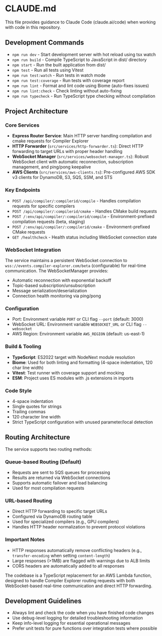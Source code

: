 # CLAUDE.md

This file provides guidance to Claude Code (claude.ai/code) when working with code in this repository.

## Development Commands

- `npm run dev` - Start development server with hot reload using tsx watch
- `npm run build` - Compile TypeScript to JavaScript in dist/ directory
- `npm start` - Run the built application from dist/
- `npm test` - Run all tests using Vitest
- `npm run test:watch` - Run tests in watch mode
- `npm run test:coverage` - Run tests with coverage report
- `npm run lint` - Format and lint code using Biome (auto-fixes issues)
- `npm run lint:check` - Check linting without auto-fixing
- `npm run typecheck` - Run TypeScript type checking without compilation

## Project Architecture

### Core Services
- **Express Router Service**: Main HTTP server handling compilation and cmake requests for Compiler Explorer
- **HTTP Forwarder** (`src/services/http-forwarder.ts`): Direct HTTP forwarding to target URLs with proper header handling
- **WebSocket Manager** (`src/services/websocket-manager.ts`): Robust WebSocket client with automatic reconnection, subscription management, and ping/pong keepalive
- **AWS Clients** (`src/services/aws-clients.ts`): Pre-configured AWS SDK v3 clients for DynamoDB, S3, SQS, SSM, and STS

### Key Endpoints
- `POST /api/compiler/:compilerid/compile` - Handles compilation requests for specific compilers
- `POST /api/compiler/:compilerid/cmake` - Handles CMake build requests
- `POST /:env/api/compiler/:compilerid/compile` - Environment-prefixed compilation requests (beta, staging)
- `POST /:env/api/compiler/:compilerid/cmake` - Environment-prefixed CMake requests
- `GET /healthcheck` - Health status including WebSocket connection state

### WebSocket Integration
The service maintains a persistent WebSocket connection to `wss://events.compiler-explorer.com/beta` (configurable) for real-time communication. The WebSocketManager provides:
- Automatic reconnection with exponential backoff
- Topic-based subscription/unsubscription
- Message serialization/deserialization
- Connection health monitoring via ping/pong

### Configuration
- Port: Environment variable `PORT` or CLI flag `--port` (default: 3000)
- WebSocket URL: Environment variable `WEBSOCKET_URL` or CLI flag `--websocket`
- AWS Region: Environment variable `AWS_REGION` (default: us-east-1)

### Build & Tooling
- **TypeScript**: ES2022 target with NodeNext module resolution
- **Biome**: Used for both linting and formatting (4-space indentation, 120 char line width)
- **Vitest**: Test runner with coverage support and mocking
- **ESM**: Project uses ES modules with .js extensions in imports

### Code Style
- 4-space indentation
- Single quotes for strings
- Trailing commas
- 120 character line width
- Strict TypeScript configuration with unused parameter/local detection

## Routing Architecture

The service supports two routing methods:

### Queue-based Routing (Default)
- Requests are sent to SQS queues for processing
- Results are returned via WebSocket connections
- Supports automatic failover and load balancing
- Used for most compilation requests

### URL-based Routing
- Direct HTTP forwarding to specific target URLs
- Configured via DynamoDB routing table
- Used for specialized compilers (e.g., GPU compilers)
- Handles HTTP header normalization to prevent protocol violations

### Important Notes
- HTTP responses automatically remove conflicting headers (e.g., `transfer-encoding` when setting `content-length`)
- Large responses (>1MB) are flagged with warnings due to ALB limits
- CORS headers are automatically added to all responses

The codebase is a TypeScript replacement for an AWS Lambda function, designed to handle Compiler Explorer routing requests with both WebSocket-based real-time communication and direct HTTP forwarding.

## Development Guidelines
- Always lint and check the code when you have finished code changes
- Use debug-level logging for detailed troubleshooting information
- Keep info-level logging for essential operational messages
- Prefer unit tests for pure functions over integration tests where possible